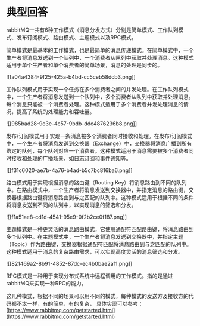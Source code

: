 # 典型回答


rabbitMQ一共有6种工作模式（消息分发方式）分别是简单模式、工作队列模式、发布订阅模式、路由模式、主题模式以及RPC模式。



简单模式是最基本的工作模式，也是最简单的消息传递模式。在简单模式中，一个生产者将消息发送到一个队列中，一个消费者从队列中获取并处理消息。这种模式适用于单个生产者和单个消费者的简单场景，消息的处理是同步的。



![[a04a4384-9f25-425a-b4bd-cc5ceb58dcb3.png]]



工作队列模式用于实现一个任务在多个消费者之间的并发处理。在工作队列模式中，一个生产者将消息发送到一个队列中，多个消费者从队列中获取并处理消息。每个消息只能被一个消费者处理。这种模式适用于多个消费者并发处理消息的情况，提高了系统的处理能力和吞吐量。



![[985bad28-9e3e-4c57-9bdb-ddc4876236b8.png]]



发布/订阅模式用于实现一条消息被多个消费者同时接收和处理。在发布/订阅模式中，一个生产者将消息发送到交换器（Exchange）中，交换器将消息广播到所有绑定的队列，每个队列对应一个消费者。这种模式适用于消息需要被多个消费者同时接收和处理的广播场景，如日志订阅和事件通知等。



![[f31c6020-ae7b-4a76-b4ad-b5c7bc816ba6.png]]



路由模式用于实现根据消息的路由键（Routing Key）将消息路由到不同的队列中。在路由模式中，一个生产者将消息发送到交换器中，并指定消息的路由键，交换器根据路由键将消息路由到与之匹配的队列中。这种模式适用于根据不同的条件将消息发送到不同的队列中，以实现消息的筛选和分发。

![[f1a51ae8-cd1d-4541-95e9-0f2b2ce0f187.png]]





主题模式是一种更灵活的消息路由模式，它使用通配符匹配路由键，将消息路由到多个队列中。在主题模式中，一个生产者将消息发送到交换器中，并指定主题（Topic）作为路由键，交换器根据通配符匹配将消息路由到与之匹配的队列中。这种模式适用于消息的复杂路由需求，可以实现高度灵活的消息筛选和分发。



![[821469a2-8b91-4852-87dc-ec4b0bae2af1.png]]



RPC模式是一种用于实现分布式系统中远程调用的工作模式。指的是通过rabbitMQ来实现一种RPC的能力。





这几种模式，根据不同的场景可以用不同的模式，每种模式的发送方及接收方的代码都不太一样，有的简单，有的复杂， 具体实现可以参考：[https://www.rabbitmq.com/getstarted.html](https://www.rabbitmq.com/getstarted.html)

